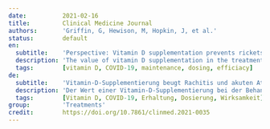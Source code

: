 ```yaml
---
date:          2021-02-16
title:         Clinical Medicine Journal
authors:       'Griffin, G, Hewison, M, Hopkin, J, et al.'
status:        default
en:
  subtitle:    'Perspective: Vitamin D supplementation prevents rickets and acute respiratory infections when given as daily maintenance but not as intermittent bolus: implications for COVID-19'
  description: 'The value of vitamin D supplementation in the treatment or prevention of various conditions is often viewed with scepticism as a result of contradictory results of randomised trials. It is now becoming apparent that there is a pattern to these inconsistencies. A recent large trial has shown that high-dose intermittent bolus vitamin D therapy is ineffective at preventing rickets – the condition that is most unequivocally caused by vitamin D deficiency. There is a plausible biological explanation since high-dose bolus replacement induces long-term expression of the catabolic enzyme 24-hydroxylase and fibroblast growth factor 23, both of which have vitamin D inactivating effects. Meta-analyses of vitamin D supplementation in prevention of acute respiratory infection and trials in tuberculosis and other conditions also support efficacy of low dose daily maintenance rather than intermittent bolus dosing. This is particularly relevant during the current COVID-19 pandemic given the well-documented associations between COVID-19 risk and vitamin D deficiency. We would urge that clinicians take note of these findings and give strong support to widespread use of daily vitamin D supplementation.'
  tags:        [vitamin D, COVID-19, maintenance, dosing, efficiacy]
de:
  subtitle:    'Vitamin-D-Supplementierung beugt Rachitis und akuten Atemwegsinfektionen vor, wenn sie als tägliche Erhaltungsdosis, nicht aber als intermittierender Bolus verabreicht wird: Auswirkungen auf COVID-19'
  description: 'Der Wert einer Vitamin-D-Supplementierung bei der Behandlung oder Vorbeugung verschiedener Erkrankungen wird aufgrund widersprüchlicher Ergebnisse randomisierter Studien oft mit Skepsis betrachtet. Jetzt zeigt sich, dass es ein Muster für diese Widersprüche gibt. Eine kürzlich durchgeführte große Studie hat gezeigt, dass eine hochdosierte intermittierende Bolus-Vitamin-D-Therapie zur Vorbeugung von Rachitis - der Erkrankung, die am eindeutigsten durch Vitamin-D-Mangel verursacht wird - unwirksam ist. Dafür gibt es eine plausible biologische Erklärung, da eine hochdosierte Bolus-Substitution die langfristige Expression des katabolischen Enzyms 24-Hydroxylase und des Fibroblasten-Wachstumsfaktors 23 induziert, die beide eine Vitamin-D-inaktivierende Wirkung haben. Metaanalysen zur Vitamin-D-Supplementierung bei der Vorbeugung akuter Atemwegsinfektionen und Studien zu Tuberkulose und anderen Erkrankungen sprechen ebenfalls für die Wirksamkeit einer niedrigen täglichen Erhaltungsdosis anstelle einer intermittierenden Bolusgabe. Dies ist angesichts der aktuellen COVID-19-Pandemie besonders wichtig, da ein Zusammenhang zwischen COVID-19-Risiko und Vitamin-D-Mangel gut dokumentiert ist. Wir möchten die Kliniker auffordern, diese Ergebnisse zur Kenntnis zu nehmen und eine weit verbreitete tägliche Vitamin-D-Supplementierung nachdrücklich zu unterstützen.' 
  tags:        [Vitamin D, COVID-19, Erhaltung, Dosierung, Wirksamkeit]
group:         'Treatments'
credit:        https://doi.org/10.7861/clinmed.2021-0035
---
```

